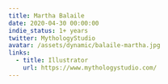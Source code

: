 ```yaml
---
title: Martha Balaile
date: 2020-04-30 00:00:00
indie_status: 1+ years
twitter: MythologyStudio
avatar: /assets/dynamic/balaile-martha.jpg
links:
  - title: Illustrator
    url: https://www.mythologystudio.com/
---
```


